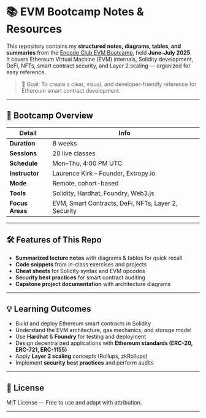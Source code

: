 # 📚 EVM Bootcamp Notes & Resources

This repository contains my **structured notes, diagrams, tables, and summaries** from the [Encode Club EVM Bootcamp](https://encode.club/), held **June–July 2025**.  
It covers Ethereum Virtual Machine (EVM) internals, Solidity development, DeFi, NFTs, smart contract security, and Layer 2 scaling — organized for easy reference.

> 🎯 Goal: To create a clear, visual, and developer-friendly reference for Ethereum smart contract development.

---

## 📅 Bootcamp Overview

| Detail             | Info |
|--------------------|------|
| **Duration**       | 8 weeks |
| **Sessions**       | 20 live classes |
| **Schedule**       | Mon–Thu, 4:00 PM UTC |
| **Instructor**     | Laurence Kirk – Founder, Extropy.io |
| **Mode**           | Remote, cohort-based |
| **Tools**          | Solidity, Hardhat, Foundry, Web3.js |
| **Focus Areas**    | EVM, Smart Contracts, DeFi, NFTs, Layer 2, Security |

---

## 🛠 Features of This Repo

- **Summarized lecture notes** with diagrams & tables for quick recall  
- **Code snippets** from in-class exercises and projects  
- **Cheat sheets** for Solidity syntax and EVM opcodes  
- **Security best practices** for smart contract auditing  
- **Capstone project documentation** with architecture diagrams  

---

## 💡 Learning Outcomes

- Build and deploy Ethereum smart contracts in Solidity  
- Understand the EVM architecture, gas mechanics, and storage model  
- Use **Hardhat** & **Foundry** for testing and deployment  
- Design decentralized applications with **Ethereum standards (ERC-20, ERC-721, ERC-1155)**  
- Apply **Layer 2 scaling** concepts (Rollups, zkRollups)  
- Implement **security best practices** and perform audits  

---

## 📜 License

MIT License — Free to use and adapt with attribution.

---
